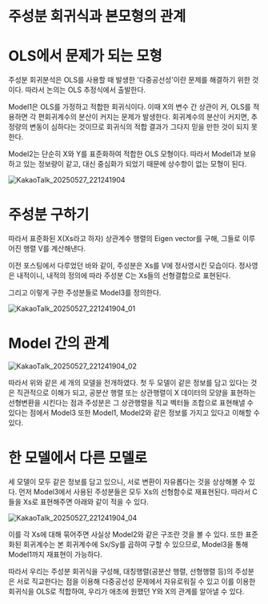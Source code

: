 # 주성분 회귀식과 본모형의 관계

# OLS에서 문제가 되는 모형

주성분 회귀분석은 OLS를 사용할 때 발생한 '다중공선성'이란 문제를 해결하기 위한 것이다. 
따라서 논의는 OLS 추정식에서 출발한다. 

Model1은 OLS를 가정하고 적합한 회귀식이다. 이때 X의 변수 간 상관이 커, OLS를 적용하면 각 편회귀계수의 분산이 커지는 문제가 발생한다.
회귀계수의 분산이 커지면, 추정량의 변동이 심하다는 것이므로 
회귀식의 적합 결과가 그다지 믿을 만한 것이 되지 못한다. 

Model2는 단순히 X와 Y를 표준화하여 적합한 OLS 모형이다. 따라서 Model1과 보유하고 있는 정보량이 같고, 대신 중심화가 되었기 때문에 
상수항이 없는 모형이 된다. 

![KakaoTalk_20250527_221241904](https://github.com/user-attachments/assets/4419237c-aec8-4110-9d83-95322ab0c590)

# 주성분 구하기

따라서 표준화된 X(Xs라고 하자) 상관계수 행렬의 Eigen vector를 구해,
그들로 이루어진 행렬 V를 계산해낸다.

이전 포스팅에서 다루었던 바와 같이, 주성분은 Xs를 V에 정사영시킨 모습이다. 
정사영은 내적이니, 내적의 정의에 따라 주성분 C는 Xs들의 선형결합으로 표현된다.

그리고 이렇게 구한 주성분들로 Model3를 정의한다.

![KakaoTalk_20250527_221241904_01](https://github.com/user-attachments/assets/05af902c-a4fa-4283-b4df-6737e4f624d5)

# Model 간의 관계

![KakaoTalk_20250527_221241904_02](https://github.com/user-attachments/assets/543535b3-36f9-45cc-a1cb-946ea6d6bbb5)

따라서 위와 같은 세 개의 모델을 전개하였다. 첫 두 모델이 같은 정보를 담고 있다는 것은 직관적으로 이해가 되고,
공분산 행렬 또는 상관행렬이 X 데이터의 모양을 표현하는 선형변환을 시킨다는 점과 주성분은 그 상관행렬을 직교 벡터들 조합으로 표현해낼 수 있다는 점에서
Model3 또한 Model1, Model2와 같은 정보를 가지고 있다고 이해할 수 있다. 

# 한 모델에서 다른 모델로

세 모델이 모두 같은 정보를 담고 있으니, 서로 변환이 자유롭다는 것을 상상해볼 수 있다. 
먼저 Model3에서 사용된 주성분들은 모두 Xs의 선형함수로 재표현된다.
따라서 C들을 Xs로 표현해주면 아래와 같이 적을 수 있다.

![KakaoTalk_20250527_221241904_04](https://github.com/user-attachments/assets/68201c4c-4d4a-4ff5-9319-90c1977cf584)

이를 각 Xs에 대해 묶어주면 사실상 Model2와 같은 구조란 것을 볼 수 있다.
또한 표준화된 회귀계수는 본 회귀계수에 Sx/Sy를 곱하여 구할 수 있으므로, Model3을 통해 Model1까지 재표현이 가능하다.

따라서 우리는 주성분 회귀식을 구성해, 대칭행렬(공분산 행렬, 선형행렬 등)의 주성분은 서로 직교한다는 점을 이용해 다중공선성 문제에서 자유로워질 수 있고
이를 이용한 회귀식을 OLS로 적합하여, 우리가 애초에 원했던 Y와 X의 관계를 알아낼 수 있다. 

